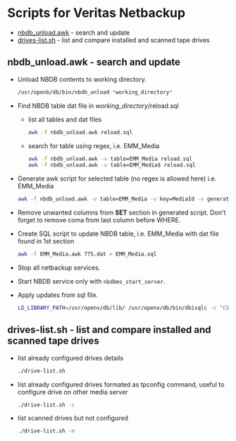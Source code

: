 # Scripts for Veritas Netbackup

* [nbdb_unload.awk](#nbdb_unload.awk) - search and update
* [drives-list.sh](#drives-list.sh) - list and compare installed and scanned tape drives

## nbdb_unload.awk - search and update

* Unload NBDB contents to working directory.

  ```bash
  /usr/openb/db/bin/nbdb_unload *working_directory*
  ```

* Find NBDB table dat file in *working_directory*/reload.sql

  * list all tables and dat files

    ```bash
    awk -f nbdb_unload.awk reload.sql
    ```

  * search for table using regex, i.e. EMM_Media

    ```bash
    awk -f nbdb_unload.awk -v table=EMM_Media reload.sql
    awk -f nbdb_unload.awk -v table=EMM_Media$ reload.sql
    ```

* Generate awk script for selected table (no regex is allowed here) i.e. EMM_Media

  ```bash
  awk -f nbdb_unload.awk -v table=EMM_Media -v key=MediaId -v generate=1 reload.sql > EMM_Media.awk
  ```

* Remove unwanted columns from **SET** section in generated script. Don't forget to remove coma from last column before WHERE.

* Create SQL script to update NBDB table, i.e. EMM_Media with dat file found in 1st section

  ```bash
  awk -f EMM_Media.awk 775.dat > EMM_Media.sql
  ```

* Stop all netbackup services.
  
* Start NBDB service only with `nbdbms_start_server`.

* Apply updates from sql file.

  ```bash
  LD_LIBRARY_PATH=/usr/openv/db/lib/ /usr/openv/db/bin/dbisqlc -c "CS=utf8;UID=dba;PWD=nbusql;ENG=NB_<masterservername>;DBN=NBDB;LINKS=tcpip(IP=127.0.0.1;PORT=13785)" <sqlfile>
  ```

## drives-list.sh - list and compare installed and scanned tape drives

* list already configured drives details

  ```bash
  ./drive-list.sh
  ```

* list already configured drives formated as tpconfig command, useful to configure drive on other media server

  ```bash
  ./drive-list.sh -c
  ```

* list scanned drives but not configured

  ```bash
  ./drive-list.sh -m
  ```
